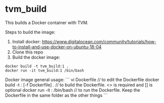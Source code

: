 # tvm_build
This builds a Docker container with TVM.

Steps to build the image:
1. Install docker: https://www.digitalocean.com/community/tutorials/how-to-install-and-use-docker-on-ubuntu-18-04 
2. Clone this repo 
3. Build the docker image:
```vi Dockerfile
docker build -t tvm_build:1 . 
docker run -it tvm_build:1 /bin/bash
```
<p>
Docker image general usage: 
```
vi Dockerfile      // to edit the Dockerfile
docker build -t <name>:<tag> [-f Dockerfile] .    // to build the Dockerfile. <> is required and [] is optional
docker run -it <name>:<tag> /bin/bash       // to run the Dockerfile. Keep the Dockerfile in the same folder as the other things
```
